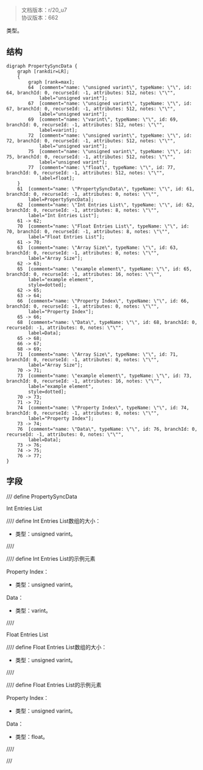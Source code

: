# <!-- md:samp PropertySyncData -->

> 文档版本：r/20_u7<br/>协议版本：662

<!-- md:samp PropertySyncData -->类型。

## 结构

```viz
digraph PropertySyncData {
	graph [rankdir=LR];
	{
		graph [rank=max];
		64	[comment="name: \"unsigned varint\", typeName: \"\", id: 64, branchId: 0, recurseId: -1, attributes: 512, notes: \"\"",
			label="unsigned varint"];
		67	[comment="name: \"unsigned varint\", typeName: \"\", id: 67, branchId: 0, recurseId: -1, attributes: 512, notes: \"\"",
			label="unsigned varint"];
		69	[comment="name: \"varint\", typeName: \"\", id: 69, branchId: 0, recurseId: -1, attributes: 512, notes: \"\"",
			label=varint];
		72	[comment="name: \"unsigned varint\", typeName: \"\", id: 72, branchId: 0, recurseId: -1, attributes: 512, notes: \"\"",
			label="unsigned varint"];
		75	[comment="name: \"unsigned varint\", typeName: \"\", id: 75, branchId: 0, recurseId: -1, attributes: 512, notes: \"\"",
			label="unsigned varint"];
		77	[comment="name: \"float\", typeName: \"\", id: 77, branchId: 0, recurseId: -1, attributes: 512, notes: \"\"",
			label=float];
	}
	61	[comment="name: \"PropertySyncData\", typeName: \"\", id: 61, branchId: 0, recurseId: -1, attributes: 0, notes: \"\"",
		label=PropertySyncData];
	62	[comment="name: \"Int Entries List\", typeName: \"\", id: 62, branchId: 0, recurseId: -1, attributes: 8, notes: \"\"",
		label="Int Entries List"];
	61 -> 62;
	70	[comment="name: \"Float Entries List\", typeName: \"\", id: 70, branchId: 0, recurseId: -1, attributes: 8, notes: \"\"",
		label="Float Entries List"];
	61 -> 70;
	63	[comment="name: \"Array Size\", typeName: \"\", id: 63, branchId: 0, recurseId: -1, attributes: 0, notes: \"\"",
		label="Array Size"];
	62 -> 63;
	65	[comment="name: \"example element\", typeName: \"\", id: 65, branchId: 0, recurseId: -1, attributes: 16, notes: \"\"",
		label="example element",
		style=dotted];
	62 -> 65;
	63 -> 64;
	66	[comment="name: \"Property Index\", typeName: \"\", id: 66, branchId: 0, recurseId: -1, attributes: 0, notes: \"\"",
		label="Property Index"];
	65 -> 66;
	68	[comment="name: \"Data\", typeName: \"\", id: 68, branchId: 0, recurseId: -1, attributes: 0, notes: \"\"",
		label=Data];
	65 -> 68;
	66 -> 67;
	68 -> 69;
	71	[comment="name: \"Array Size\", typeName: \"\", id: 71, branchId: 0, recurseId: -1, attributes: 0, notes: \"\"",
		label="Array Size"];
	70 -> 71;
	73	[comment="name: \"example element\", typeName: \"\", id: 73, branchId: 0, recurseId: -1, attributes: 16, notes: \"\"",
		label="example element",
		style=dotted];
	70 -> 73;
	71 -> 72;
	74	[comment="name: \"Property Index\", typeName: \"\", id: 74, branchId: 0, recurseId: -1, attributes: 0, notes: \"\"",
		label="Property Index"];
	73 -> 74;
	76	[comment="name: \"Data\", typeName: \"\", id: 76, branchId: 0, recurseId: -1, attributes: 0, notes: \"\"",
		label=Data];
	73 -> 76;
	74 -> 75;
	76 -> 77;
}

```

## 字段

/// define
PropertySyncData

Int Entries List

//// define
Int Entries List数组的大小：<!-- md:samp unsigned varint -->

- 类型：unsigned varint。


////


//// define
Int Entries List的示例元素

Property Index：<!-- md:samp unsigned varint -->

- 类型：unsigned varint。

Data：<!-- md:samp varint -->

- 类型：varint。


////


Float Entries List

//// define
Float Entries List数组的大小：<!-- md:samp unsigned varint -->

- 类型：unsigned varint。


////


//// define
Float Entries List的示例元素

Property Index：<!-- md:samp unsigned varint -->

- 类型：unsigned varint。

Data：<!-- md:samp float -->

- 类型：float。


////



///
